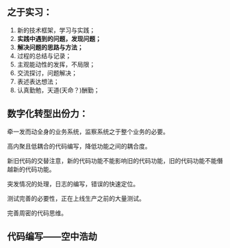 ## 之于实习：

1. 新的技术框架，学习与实践；
2. **实践中遇到的问题，发现问题；**
3. **解决问题的思路与方法；**
4. 过程的总结与记录；
5. 主观能动性的发挥，不局限；
6. 交流探讨，问题解决；
7. 表述表达想法；
8. 认真勤勉，天道(天命？)酬勤；



## 数字化转型出份力：

牵一发而动全身的业务系统，监察系统之于整个业务的必要。

高内聚且低耦合的代码编写，降低功能之间的耦合度。

新旧代码的交替注意，新的代码功能不能影响旧的代码功能，旧的代码功能不能僭越新的代码功能。

突发情况的处理，日志的编写，错误的快速定位。

测试完善的必要性，正在上线生产之前的大量测试。

完善周密的代码思维。



## 代码编写——空中浩劫

